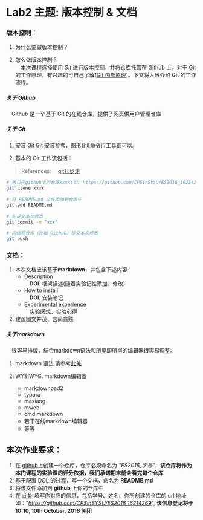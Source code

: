 # Lab2 主题: 版本控制 & 文档

### 版本控制：
1. 为什么要做版本控制？

2. 怎么做版本控制？
<br/>　本次课程选择使用 *Git* 进行版本控制，并将仓库托管在 Github 上。对于 Git 的工作原理，有兴趣的可自己了解([Git 内部原理](https://git-scm.com/book/zh/v2/Git-%E5%86%85%E9%83%A8%E5%8E%9F%E7%90%86-%E5%BA%95%E5%B1%82%E5%91%BD%E4%BB%A4%E5%92%8C%E9%AB%98%E5%B1%82%E5%91%BD%E4%BB%A4))。下文将大致介绍 Git 的工作流程。

##### 关于 Github
　Github 是一个基于 Git 的在线仓库，提供了网页供用户管理仓库
##### 关于 Git
1. 安装 Git 
   [Git 安装参考](https://git-scm.com/book/zh/v2/%E8%B5%B7%E6%AD%A5-%E5%AE%89%E8%A3%85-Git)，图形化&命令行工具都可以。

2. 基本的 Git 工作流包括：
> References:
> 　[git几步走](http://durant35.github.io/2016/07/26/tool_git%E5%87%A0%E6%AD%A5%E8%B5%B0/#more)

```sh
# 拷贝在github上的仓库xxxx(如: https://github.com/CPSinSYSU/ES2016_16214269.git)为你仓库的地址
git clone xxxx
	
# 将 README.md 文件添加到仓库中
git add README.md
	
# 向提交本次修改
git commit -m "xxx"
	
# 向远程仓库（比如 Github）提交本次修改
git push
```

### 文档：
1. 本次文档应该基于**markdown**，并包含下述内容
   * Description
   <br/>　**DOL** 框架描述(随着实验记性添加、修改)
   * How to install
   <br/>　**DOL** 安装笔记
   * Experimental experience
   <br/>　实验感想、实验心得
2. 建议图文并茂、言简意赅

##### 关于markdown
　很容易排版，结合markdown语法和所见即所得的编辑器很容易调整。

1. markdown 语法
   请参考[此处](http://www.jianshu.com/p/1e402922ee32/)

2. WYSIWYG. markdown编辑器
   * markdownpad2
   * typora
   * maxiang
   * mweb
   * cmd markdown
   * 若干在线markdown编辑器
   * 等等

## 本次作业要求：
1. 在 [github](www.github.com)上创建一个仓库，仓库必须命名为 *"ES2016_学号"*，**该仓库将作为本门课程的实验课的评分依据，我们承诺期末前会看完每个仓库**
2. 基于配置 DOL 的过程，写一个文档，命名为 **README.md**
3. 将该文件添加到 **github** 上你的仓库中
4. 在 [此处](http://www.chaojibiaoge.com/index.php/U/url/czKJgPol) 填写你对应的信息，包括学号、姓名、你所创建的仓库的 url 地址如："*https://github.com/CPSinSYSU/ES2016_16214269*", **该信息登记将于 10:10, 10th October, 2016 关闭**


